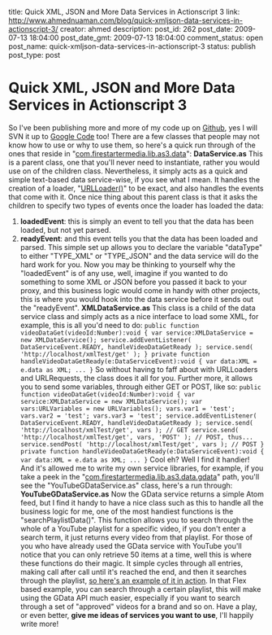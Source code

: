 title: Quick XML, JSON and More Data Services in Actionscript 3
link: http://www.ahmednuaman.com/blog/quick-xmljson-data-services-in-actionscript-3/
creator: ahmed
description: 
post_id: 262
post_date: 2009-07-13 18:04:00
post_date_gmt: 2009-07-13 18:04:00
comment_status: open
post_name: quick-xmljson-data-services-in-actionscript-3
status: publish
post_type: post

# Quick XML, JSON and More Data Services in Actionscript 3

So I've been publishing more and more of my code up on [Github](http://github.org), yes I will SVN it up to [Google Code](http://code.google.com/p/firestartermedia) too! There are a few classes that people may not know how to use or why to use them, so here's a quick run through of the ones that reside in "[com.firestartermedia.lib.as3.data](http://github.com/ahmednuaman/AS3/tree/71519cbf82652790da3b9d7309074d58d705c575/com/firestartermedia/lib/as3/data)": **DataService.as** This is a parent class, one that you'll never need to instantiate, rather you would use on of the children class. Nevertheless, it simply acts as a quick and simple text-based data service-wise, if you see what I mean. It handles the creation of a loader, "[URLLoader()](http://livedocs.adobe.com/flash/9.0/ActionScriptLangRefV3/flash/net/URLLoader.html)" to be exact, and also handles the events that come with it. Once nice thing about this parent class is that it asks the children to specify two types of events once the loader has loaded the data: 

  1. **loadedEvent**: this is simply an event to tell you that the data has been loaded, but not yet parsed.
  2. **readyEvent**: and this event tells you that the data has been loaded and parsed.
This simple set up allows you to declare the variable "dataType" to either "TYPE_XML" or "TYPE_JSON" and the data service will do the hard work for you. Now you may be thinking to yourself why the "loadedEvent" is of any use, well, imagine if you wanted to do something to some XML or JSON before you passed it back to your proxy, and this business logic would come in handy with other projects, this is where you would hook into the data service before it sends out the "readyEvent". **XMLDataService.as** This class is a child of the data service class and simply acts as a nice interface to load some XML, for example, this is all you'd need to do: ` public function videoDataGet(videoId:Number):void { var service:XMLDataService = new XMLDataService(); service.addEventListener( DataServiceEvent.READY, handleVideoDataGetReady ); service.send( 'http://localhost/xmlTest/get' ); } private function handleVideoDataGetReady(e:DataServiceEvent):void { var data:XML = e.data as XML; ... } ` So without having to faff about with URLLoaders and URLRequests, the class does it all for you. Further more, it allows you to send some variables, through either GET or POST, like so: ` public function videoDataGet(videoId:Number):void { var service:XMLDataService = new XMLDataService(); var vars:URLVariables = new URLVariables(); vars.var1 = 'test'; vars.var2 = 'test'; vars.var3 = 'test'; service.addEventListener( DataServiceEvent.READY, handleVideoDataGetReady ); service.send( 'http://localhost/xmlTest/get', vars ); // GET service.send( 'http://localhost/xmlTest/get', vars, 'POST' ); // POST, thus... service.sendPost( 'http://localhost/xmlTest/get', vars ); // POST } private function handleVideoDataGetReady(e:DataServiceEvent):void { var data:XML = e.data as XML; ... } ` Cool eh? Well I find it handier! And it's allowed me to write my own service libraries, for example, if you take a peek in the "[com.firestartermedia.lib.as3.data.gdata](http://github.com/ahmednuaman/AS3/tree/71519cbf82652790da3b9d7309074d58d705c575/com/firestartermedia/lib/as3/data/gdata)" path, you'll see the "YouTubeGDataService.as" class, here's a run through: **YouTubeGDataService.as** Now the GData service returns a simple Atom feed, but I find it handy to have a nice class such as this to handle all the business logic for me, one of the most handiest functions is the "searchPlaylistData()". This function allows you to search through the whole of a YouTube playlist for a specific video, if you don't enter a search term, it just returns every video from that playlist. For those of you who have already used the GData service with YouTube you'll notice that you can only retrieve 50 items at a time, well this is where these functions do their magic. It simple cycles through all entries, making call after call until it's reached the end, and then it searches through the playlist, [so here's an example of it in action](http://ahmednuaman.com/blog/2009/05/15/searching-youtube-playlists/). In that Flex based example, you can search through a certain playlist, this will make using the GData API much easier, especially if you want to search through a set of "approved" videos for a brand and so on. Have a play, or even better, **give me ideas of services you want to use**, I'll happily write more!